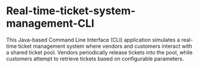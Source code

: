 # Real-time-ticket-system-management-CLI
This Java-based Command Line Interface (CLI) application simulates a real-time ticket management system where vendors and customers interact with a shared ticket pool. Vendors periodically release tickets into the pool, while customers attempt to retrieve tickets based on configurable parameters. 
